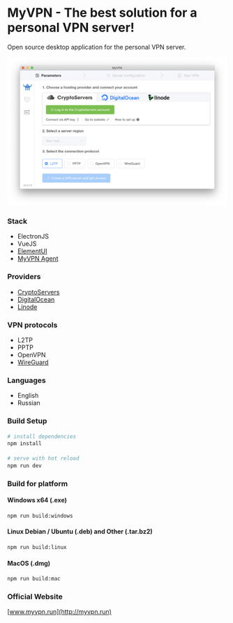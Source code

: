 # MyVPN - The best solution for a personal VPN server!

Open source desktop application for the personal VPN server.

![Screenshot](preview.png)

### Stack

* ElectronJS
* VueJS
* [ElementUI](https://element.eleme.io/)
* [MyVPN Agent](https://github.com/my0419/myvpn-agent)

### Providers

* [CryptoServers](https://cryptoservers.net/)
* [DigitalOcean](https://www.digitalocean.com/)
* [Linode](https://linode.com/)


### VPN protocols

* L2TP
* PPTP
* OpenVPN
* [WireGuard](https://www.wireguard.com/)

### Languages

* English
* Russian

### Build Setup

``` bash
# install dependencies
npm install

# serve with hot reload
npm run dev

```

### Build for platform

#### Windows x64 (.exe)

``` bash
npm run build:windows
```

#### Linux Debian / Ubuntu (.deb) and Other (.tar.bz2)

``` bash
npm run build:linux
```

#### MacOS (.dmg)

``` bash
npm run build:mac
```

### Official Website

[www.myvpn.run](http://myvpn.run)
